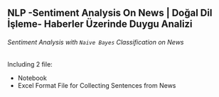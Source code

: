 ## NLP -Sentiment Analysis On News | Doğal Dil İşleme- Haberler Üzerinde Duygu Analizi

###### *Sentiment Analysis with `Naive Bayes` Classification on News* 
Including 2 file:
- Notebook
- Excel Format File for Collecting Sentences from News
